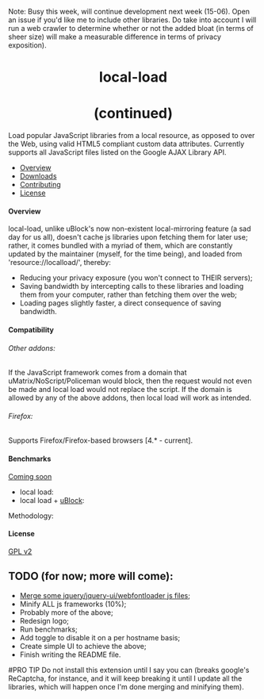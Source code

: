 Note: Busy this week, will continue development next week (15-06).
Open an issue if you'd like me to include other libraries. Do take into account I will run a web crawler to determine whether or not the added bloat (in terms of sheer size) will make a measurable difference in terms of privacy exposition).

<h1 align="center">local-load</h1>
<h1 align="center">(continued)</h1>

Load popular JavaScript libraries from a local resource, as opposed to over the Web, using valid HTML5 compliant custom data attributes. Currently supports all JavaScript files listed on the Google AJAX Library API.

* [Overview](#overview)
* [Downloads](#downloads)
* [Contributing](#contributing)
* [License](#license)

#### Overview
local-load, unlike uBlock's now non-existent local-mirroring feature (a sad day for us all), doesn't cache js libraries upon fetching them for later use; rather, it comes bundled with a myriad of them, which are constantly updated by the maintainer (myself, for the time being), and loaded from 'resource://localload/', thereby:
* Reducing your privacy exposure (you won't connect to THEIR servers);
* Saving bandwidth by intercepting calls to these libraries and loading them from your computer, rather than fetching them over the web;
* Loading pages slightly faster, a direct consequence of saving bandwidth.

#### Compatibility
###### Other addons:
If the JavaScript framework comes from a domain that uMatrix/NoScript/Policeman would block, then the request would not even be made and local load would not replace the script. If the domain is allowed by any of the above addons, then local load will work as intended.
###### Firefox:
Supports Firefox/Firefox-based browsers [4.* - current].

#### Benchmarks
[Coming soon](https://github.com/gorhill/uBlock/wiki/Reference-benchmark)

* local load:
* local load + [uBlock](https://github.com/gorhill/uBlock):

Methodology:

#### License
[GPL v2](https://github.com/CrisBRM/local-load/blob/master/README.md)




## TODO (for now; more will come):
* [Merge some jquery/jquery-ui/webfontloader js files](https://github.com/dfsq/compressJS.sh);
* Minify ALL js frameworks (10%);
* Probably more of the above;
* Redesign logo;
* Run benchmarks;
* Add toggle to disable it on a per hostname basis;
* Create simple UI to achieve the above;
* Finish writing the README file.

#PRO TIP 
Do not install this extension until I say you can (breaks google's ReCaptcha, for instance, and it will keep breaking it until I update all the libraries, which will happen once I'm done merging and minifying them).
